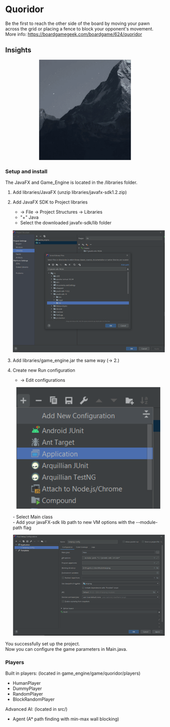 # Quoridor

Be the first to reach the other side of the board by moving 
your pawn across the grid or placing a fence to block your opponent's movement.
<br>
More info: https://boardgamegeek.com/boardgame/624/quoridor

## Insights
<p align="center">
  <img src="documentation/agent-vs-agent.gif" alt="animated" />
</p>

### Setup and install

The JavaFX and Game_Engine is located in the /libraries folder.

1. Add libraries/JavaFX (unzip libraries/javafx-sdk1.2.zip)
2. Add JavaFX SDK to Project libraries
   - -> File -> Project Structures -> Libraries
   - "+" Java
   - Select the downloaded javafx-sdk/lib folder
   <p align="center">
   <img src="documentation/add-javafx-sdk.png" alt="animated" />
    </p>

3. Add libraries/game_engine.jar the same way (-> 2.)
4. Create new Run configuration <br>
   - -> Edit configurations
   <p align="center">
      <img src="documentation/edit-configurations.png" alt="animated" />
    </p>
   - Select Main class <br>
   - Add your javaFX-sdk lib path to new VM options with the --module-path flag
   <p align="center">
      <img src="documentation/run-configuratin.png" alt="animated" />
   </p>

You successfully set up the project. <br>
Now you can configure the game parameters in Main.java.


### Players

Built in players: (located in game_engine/game/quoridor/players)
- HumanPlayer
- DummyPlayer
- RandomPlayer
- BlockRandomPlayer

Advanced AI: (located in src/)
- Agent (A* path finding with min-max wall blocking)